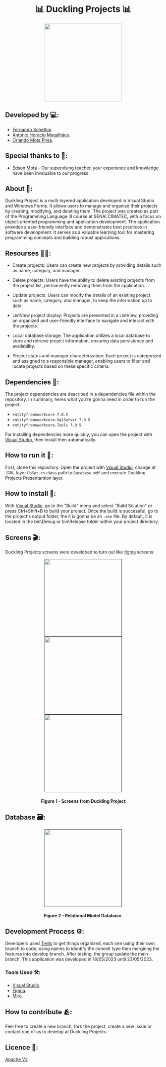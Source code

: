 <h1 align="center">📊 Duckling Projects 📊</h1>

<div align="center">
	<a href="link_for_webite">
	<img height = "250em" src = "https://github.com/orlandomotapires/Duckling-Project/assets/80331486/26d366d4-bd39-4515-a713-52140a2f2c73" />
    </a>
</div>

## Developed by 💻:
- [Fernando Schettini](https://github.com/FernandoSchett).
- [Antonio Horácio Magalhães](https://github.com/AntonioHoracio77).
- [Orlando Mota Pires](https://github.com/orlandomotapires).

## Special thanks to 🥰:

- [Edson Mota](https://github.com/edsonmottac) - Our supervising teacher, your experience and knowledge have been invaluable to our progress.

## About 🤔:

Duckling Project is a multi-layered application developed in Visual Studio and Windows Forms. It allows users to manage and organize their projects by creating, modifying, and deleting them. The project was created as part of the Programming Language III course at SENAI CIMATEC, with a focus on object-oriented programming and application development. The application provides a user-friendly interface and demonstrates best practices in software development. It serves as a valuable learning tool for mastering programming concepts and building robust applications.

## Resourses 🧑‍🔬:

- Create projects: Users can create new projects by providing details such as name, category, and manager.

- Delete projects: Users have the ability to delete existing projects from the project list, permanently removing them from the application.

- Update projects: Users can modify the details of an existing project, such as name, category, and manager, to keep the information up to date.

- ListView project display: Projects are presented in a ListView, providing an organized and user-friendly interface to navigate and interact with the projects.

- Local database storage: The application utilizes a local database to store and retrieve project information, ensuring data persistence and availability.

- Project status and manager characterization: Each project is categorized and assigned to a responsible manager, enabling users to filter and locate projects based on these specific criteria.

## Dependencies 🚚:

The project dependencies are described in a dependencies file within the repository. In summary, heres what you're gonna need in order to run the project:

- ```entityframeworkcore 7.0.5```
- ```entityframeworkcore.SqlServer 7.0.5```
- ```entityframeworkcore.Tools 7.0.5```

For installing dependencies more quickly, you can open the project with [Visual Studio](https://visualstudio.microsoft.com/pt-br/), then install then automatically.

## How to run it 🏃:

First, clone this repository. Open the project with [Visual Studio](https://visualstudio.microsoft.com/pt-br/), change at .DAL layer ```DbSet.cs``` class path to ```Database.mdf``` and execute Duckling Projects Presentantion layer.

## How to install 🔬:

With [Visual Studio](https://visualstudio.microsoft.com/pt-br/), go to the "Build" menu and select "Build Solution" or press Ctrl+Shift+B to build your project. Once the build is successful, go to the project's output folder, the it is gonna be an ```.exe``` file. By default, it is located in the bin\Debug or bin\Release folder within your project directory.

## Screens 🎬:

Duckling Projects screens were developed to turn out like [figma](https://www.figma.com/file/il1QnVCtd39ASEbV6NUCwT/Duckling-Projects?type=design&node-id=0%3A1&t=ci8Bg1jgLeJNC5KO-1) screens:

<div align="center">
	<a href="">
	<img height = "250em" src = "https://github.com/orlandomotapires/duckling_projects/assets/80331486/04babe17-d87e-436a-b92c-6a3db540e1af" />
    </a>
</div>
<div align="center">
	<a href="">
	<img height = "250em" src = "https://github.com/orlandomotapires/duckling_projects/assets/80331486/bbd8d1e6-c573-48da-a8df-e330ec7feb11" />
    </a>
</div>
<div align="center">
	<a href="">
	<img height = "250em" src = "https://github.com/orlandomotapires/duckling_projects/assets/80331486/482ab042-a6ac-4547-99b9-abe98ade653b" />
    </a>
</div>
<h4 align="center">Figure 1 - Screens from Duckling Project </h4>

## Database 🗃️:

<div align="center">
	<a href="">
	<img height = "250em" src = "https://github.com/orlandomotapires/Duckling-Project/assets/80331486/27107fbe-6b60-49b9-894a-f4f7091c2c23" />
    </a>
</div>

<h4 align="center">Figure 2 - Relational Model Database.</h4>

## Development Process ⚙️:

Developers used [Trello]() to get things organized, each one using their own branch to code, using names to identify the commit type then merginng the features into develop branch. After testing, the group update the main branch. This application was developed in 18/05/2023 until 23/05/2023.

### Tools Used 🛠️: 

- [Visual Studio](https://visualstudio.microsoft.com/pt-br/).
- [Figma](https://www.figma.com).
- [Miro](https://miro.com/pt/).

## How to contribute 🫂:

Feel free to create a new branch, fork the project, create a new Issue or contact one of us to develop at Duckling Projects.

## Licence 📜:

[Apache V2](https://choosealicense.com/licenses/apache-2.0/)
